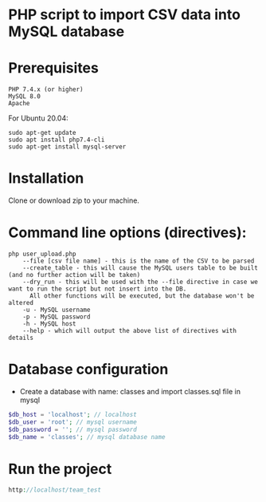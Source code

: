 # PHP script to import CSV data into MySQL database

# Prerequisites
```
PHP 7.4.x (or higher)
MySQL 8.0 
Apache
```
For Ubuntu 20.04:

```
sudo apt-get update
sudo apt install php7.4-cli
sudo apt-get install mysql-server
```

# Installation
Clone or download zip to your machine.

# Command line options (directives):
```
php user_upload.php
    --file [csv file name] - this is the name of the CSV to be parsed
    --create_table - this will cause the MySQL users table to be built (and no further action will be taken)
    --dry_run - this will be used with the --file directive in case we want to run the script but not insert into the DB. 
      All other functions will be executed, but the database won't be altered
    -u - MySQL username
    -p - MySQL password
    -h - MySQL host
    --help - which will output the above list of directives with details
```

# Database configuration
* Create a database with name: classes and import classes.sql file in mysql
```php
$db_host = 'localhost'; // localhost
$db_user = 'root'; // mysql username
$db_password = ''; // mysql password
$db_name = 'classes'; // mysql database name
```

# Run the project
```php
http://localhost/team_test
```